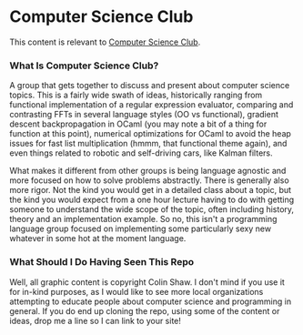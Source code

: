 # Computer Science Club

This content is relevant to [Computer Science Club](http://www.computerscienceclub.org).



### What Is Computer Science Club?

A group that gets together to discuss and present about computer science topics.  This
is a fairly wide swath of ideas, historically ranging from functional implementation
of a regular expression evaluator, comparing and contrasting FFTs in several language
styles (OO vs functional), gradient descent backpropagation in OCaml (you may note a bit
of a thing for function at this point), numerical optimizations for OCaml to avoid 
the heap issues for fast list multiplication (hmmm, that functional theme again), and
even things related to robotic and self-driving cars, like Kalman filters.

What makes it different from other groups is being language agnostic and more 
focused on how to solve problems abstractly.  There is generally also more rigor.  Not
the kind you would get in a detailed class about a topic, but the kind you would expect
from a one hour lecture having to do with getting someone to understand the wide
scope of the topic, often including history, theory and an implementation example. So 
no, this isn't a programming language group focused on implementing some particularly
sexy new whatever in some hot at the moment language. 



### What Should I Do Having Seen This Repo

Well, all graphic content is copyright Colin Shaw.  I don't mind if 
you use it for in-kind purposes, as I would like to see more local organizations attempting
to educate people about computer science and programming in general.  If you
do end up cloning the repo, using some of the content or ideas, drop me a 
line so I can link to your site!
